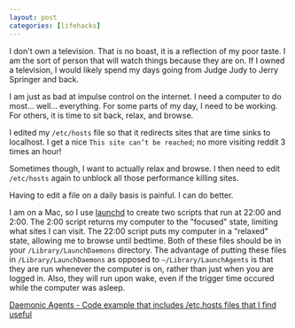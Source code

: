 ```yaml
---
layout: post
categories: [lifehacks]
---
```


I don't own a television. That is no boast, it is a reflection of my poor taste.  I am the sort of person that will watch things because they are on. If I owned a television, I would likely spend my days going from Judge Judy to Jerry Springer and back.

I am just as bad at impulse control on the internet. I need a computer to do most... well... everything. For some parts of my day, I need to be working. For others, it is time to sit back, relax, and browse.

I edited my `/etc/hosts` file so that it redirects sites that are time sinks to localhost. I get a nice `This site can’t be reached`; no more visiting reddit 3 times an hour!

Sometimes though, I want to actually relax and browse. I then need to edit `/etc/hosts` again to unblock all those performance killing sites.

Having to edit a file on a daily basis is painful. I can do better.

I am on a Mac, so I use [launchd](http://launchd.info/) to create two scripts that run at 22:00 and 2:00. The 2:00 script returns my computer to the "focused" state, limiting what sites I can visit. The 22:00 script puts my computer in a "relaxed" state, allowing me to browse until bedtime. Both of these files should be in your `/Library/LaunchDaemons` directory. The advantage of putting these files in `/Library/LaunchDaemons` as opposed to `~/Library/LaunchAgents` is that they are run whenever the computer is on, rather than just when you are logged in. Also, they will run upon wake, even if the trigger time occured while the computer was asleep.

[Daemonic Agents - Code example that includes /etc.hosts files that I find useful](https://github.com/samedhi/daemonic-agents)
